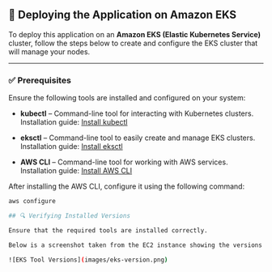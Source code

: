 ## 🚀 Deploying the Application on Amazon EKS

To deploy this application on an **Amazon EKS (Elastic Kubernetes Service)** cluster, follow the steps below to create and configure the EKS cluster that will manage your nodes.

---

### ✅ Prerequisites

Ensure the following tools are installed and configured on your system:

- **kubectl** – Command-line tool for interacting with Kubernetes clusters.  
  Installation guide: [Install kubectl](https://docs.aws.amazon.com/eks/latest/userguide/install-kubectl.html)

- **eksctl** – Command-line tool to easily create and manage EKS clusters.  
  Installation guide: [Install eksctl](https://docs.aws.amazon.com/eks/latest/userguide/eksctl.html)

- **AWS CLI** – Command-line tool for working with AWS services.  
  Installation guide: [Install AWS CLI](https://docs.aws.amazon.com/cli/latest/userguide/cli-chap-install.html)

After installing the AWS CLI, configure it using the following command:

```bash
aws configure

## 🔍 Verifying Installed Versions

Ensure that the required tools are installed correctly.

Below is a screenshot taken from the EC2 instance showing the versions of `eksctl`, `kubectl`, and `aws` CLI:

![EKS Tool Versions](images/eks-version.png)
